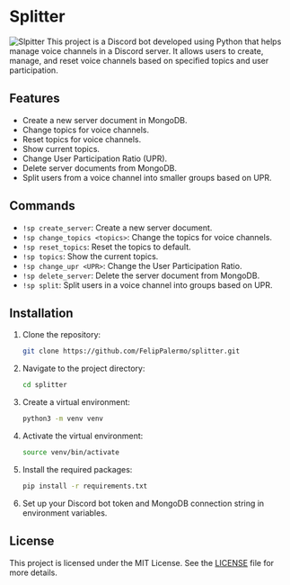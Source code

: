 # Splitter
![Slpitter](https://drive.google.com/uc?export=view&id=1IaKWsVTCrbXyFvnL2QgjzdUsOQfNvIDC)
This project is a Discord bot developed using Python that helps manage voice channels in a Discord server. It allows users to create, manage, and reset voice channels based on specified topics and user participation.

## Features

- Create a new server document in MongoDB.
- Change topics for voice channels.
- Reset topics for voice channels.
- Show current topics.
- Change User Participation Ratio (UPR).
- Delete server documents from MongoDB.
- Split users from a voice channel into smaller groups based on UPR.

## Commands

- `!sp create_server`: Create a new server document.
- `!sp change_topics <topics>`: Change the topics for voice channels.
- `!sp reset_topics`: Reset the topics to default.
- `!sp topics`: Show the current topics.
- `!sp change_upr <UPR>`: Change the User Participation Ratio.
- `!sp delete_server`: Delete the server document from MongoDB.
- `!sp split`: Split users in a voice channel into groups based on UPR.

## Installation

1. Clone the repository:
   ```bash
   git clone https://github.com/FelipPalermo/splitter.git
   ```
2. Navigate to the project directory:
   ```bash
   cd splitter
   ```
3. Create a virtual environment:
   ```bash
   python3 -m venv venv
   ```
4. Activate the virtual environment:
   ```bash
   source venv/bin/activate
   ```
5. Install the required packages:
   ```bash
   pip install -r requirements.txt
   ```
6. Set up your Discord bot token and MongoDB connection string in environment variables.

## License

This project is licensed under the MIT License. See the [LICENSE](LICENSE) file for more details.

